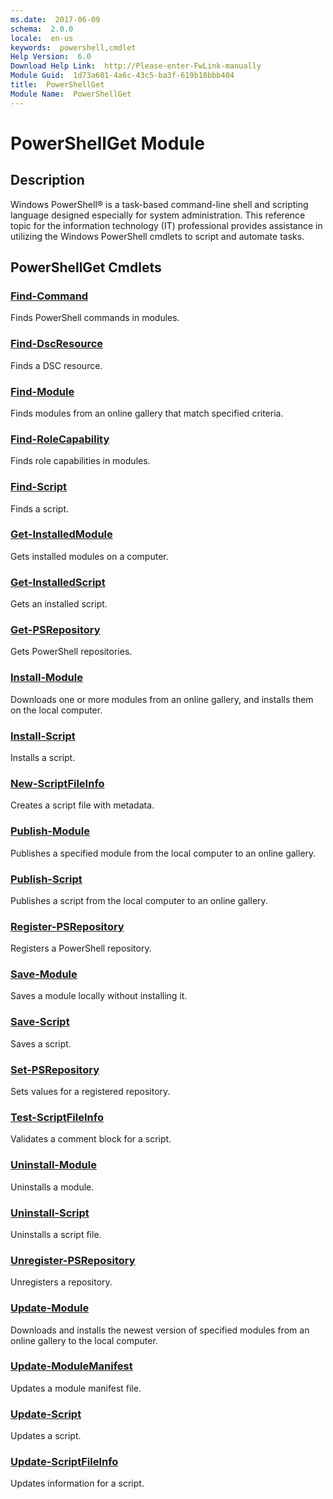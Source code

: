 ```yaml
---
ms.date:  2017-06-09
schema:  2.0.0
locale:  en-us
keywords:  powershell,cmdlet
Help Version:  6.0
Download Help Link:  http://Please-enter-FwLink-manually
Module Guid:  1d73a601-4a6c-43c5-ba3f-619b18bbb404
title:  PowerShellGet
Module Name:  PowerShellGet
---
```


# PowerShellGet Module
## Description
Windows PowerShell® is a task-based command-line shell and scripting language designed especially for system administration. This reference topic for the information technology (IT) professional provides assistance in utilizing the Windows PowerShell cmdlets to script and automate tasks. 

## PowerShellGet Cmdlets
### [Find-Command](find-command.md)
Finds PowerShell commands in modules.


### [Find-DscResource](find-dscresource.md)
Finds a DSC resource.


### [Find-Module](find-module.md)
Finds modules from an online gallery that match specified criteria.


### [Find-RoleCapability](find-rolecapability.md)
Finds role capabilities in modules.


### [Find-Script](find-script.md)
Finds a script.


### [Get-InstalledModule](get-installedmodule.md)
Gets installed modules on a computer.


### [Get-InstalledScript](get-installedscript.md)
Gets an installed script.


### [Get-PSRepository](get-psrepository.md)
Gets PowerShell repositories.


### [Install-Module](install-module.md)
Downloads one or more modules from an online gallery, and installs them on the local computer.


### [Install-Script](install-script.md)
Installs a script.


### [New-ScriptFileInfo](new-scriptfileinfo.md)
Creates a script file with metadata.


### [Publish-Module](publish-module.md)
Publishes a specified module from the local computer to an online gallery.


### [Publish-Script](publish-script.md)
Publishes a script from the local computer to an online gallery.


### [Register-PSRepository](register-psrepository.md)
Registers a PowerShell repository.


### [Save-Module](save-module.md)
Saves a module locally without installing it.


### [Save-Script](save-script.md)
Saves a script.


### [Set-PSRepository](set-psrepository.md)
Sets values for a registered repository.


### [Test-ScriptFileInfo](test-scriptfileinfo.md)
Validates a comment block for a script.


### [Uninstall-Module](uninstall-module.md)
Uninstalls a module.


### [Uninstall-Script](uninstall-script.md)
Uninstalls a script file.


### [Unregister-PSRepository](unregister-psrepository.md)
Unregisters a repository.


### [Update-Module](update-module.md)
Downloads and installs the newest version of specified modules from an online gallery to the local computer.


### [Update-ModuleManifest](update-modulemanifest.md)
Updates a module manifest file.


### [Update-Script](update-script.md)
Updates a script.

### [Update-ScriptFileInfo](update-scriptfileinfo.md)
Updates information for a script.



